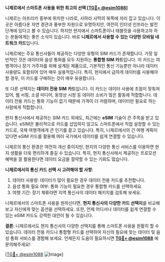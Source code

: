 **니제르에서 스마트폰 사용을 위한 최고의 선택 [[TG💪+ @esim1088](https://t.me/s/esim1088)]**

니제르는 아프리카 중부에 위치한 나라로, 사하라 사막의 북쪽에 자리 잡고 있습니다. 이곳은 아름다운 자연 경관과 풍부한 자원으로 유명하지만, 여전히 인터넷 인프라는 발전 단계에 있다고 볼 수 있습니다. 하지만 현지에서 스마트폰이나 태블릿을 사용하고자 하는 분들에게는 좋은 소식이 있습니다. 바로 **니제르에서 사용할 수 있는 다양한 모바일 네트워크 카드**입니다.

니제르에는 주요 통신사들이 제공하는 다양한 유형의 SIM 카드가 존재합니다. 가장 일반적인 것은 데이터와 음성 통화를 모두 지원하는 **통합형 SIM 카드**입니다. 이 카드는 여행객이나 장기 거주자를 위해 설계된 제품으로, 기본적인 통신 기능뿐만 아니라 데이터 사용량도 포함되어 있어 매우 실용적입니다. 특히, 현지에서 급하게 데이터를 사용해야 할 경우, 이 카드를 구매하는 것이 매우 유용합니다.

또 다른 선택지는 **데이터 전용 SIM 카드**입니다. 이 카드는 데이터 사용에 초점이 맞춰져 있어, 웹 서핑, 소셜 미디어, 동영상 시청 등 데이터 소비가 많은 활동에 적합합니다. 데이터 전용 카드는 통화 기능이 없기 때문에 가격이 더 저렴하며, 데이터만 필요로 하는 사람에게 적합합니다.

현지 통신사에서 제공하는 SIM 카드 외에도, 최근에는 **eSIM** 기술이 큰 주목을 받고 있습니다. eSIM은 물리적으로 카드를 삽입하지 않고도 스마트폰에서 직접 설정할 수 있는 카드로, 국제 여행객에게 큰 인기를 끌고 있습니다. 특히, 니제르에서의 긴 여행 계획이 있다면 eSIM 카드를 활용해 여러 국가에서 데이터를 쉽게 연결할 수 있습니다.

니제르의 통신 환경은 여전히 개선 중이지만, 현지의 다양한 통신 서비스를 이용하면 현지 생활을 더욱 편리하게 즐길 수 있습니다. 특히, 현지 통신사에서 제공하는 프로모션 혜택을 잘 활용한다면 데이터 요금을 절약할 수 있는 기회도 많습니다.

**니제르에서의 통신 카드 선택 시 고려해야 할 사항**:
1. 데이터 사용량: 데이터가 많이 필요한 경우 데이터 전용 카드를 추천합니다.
2. 음성 통화 필요 여부: 통화 기능이 필요한 경우 통합형 카드를 선택하세요.
3. 여행 기간: 장기 체류라면 지역 통신사의 데이터 패키지를 검토해 보세요.

니제르에서의 스마트폰 사용을 원하신다면, **현지 통신사의 다양한 카드 선택지**를 비교해보고 자신에게 맞는 옵션을 선택하세요. 또한, 언제 어디서나 데이터를 쉽게 연결할 수 있는 eSIM 카드도 강력한 대안이 될 수 있습니다.

**결론**: 니제르에서도 현지 통신사의 다양한 선택지를 통해 스마트폰 사용을 원활히 할 수 있습니다. 데이터 전용 카드나 통합형 카드를 선택하여 자신의 필요에 맞는 데이터 및 음성 통화 서비스를 경험해 보세요. 언제든지 도움이 필요하시면 **[TG💪+ @esim1088](https://t.me/s/esim1088)** 에 문의해주세요!

[[TG💪+ @esim1088](https://t.me/s/esim1088) ![Image](https://i.postimg.cc/Y0z9fWf4/image.png)]